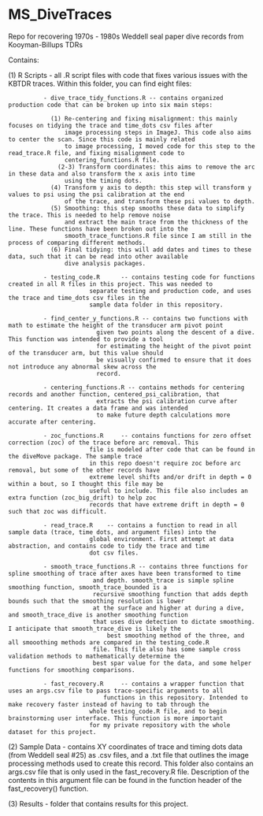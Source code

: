 # MS_DiveTraces
Repo for recovering 1970s - 1980s Weddell seal paper dive records from Kooyman-Billups TDRs


Contains: 

 (1) R Scripts     - all .R script files with code that fixes various issues with the KBTDR traces. 
 		  	Within this folder, you can find eight files:

			  - dive_trace_tidy_functions.R -- contains organized production code that can be broken up into six main steps: 

				(1) Re-centering and fixing misalignment: this mainly focuses on tidying the trace and time_dots csv files after
				    image processing steps in ImageJ. This code also aims to center the scan. Since this code is mainly related 
				    to image processing, I moved code for this step to the read_trace.R file, and fixing misalignment code to 
				    centering_functions.R file. 
			      (2-3) Transform coordinates: this aims to remove the arc in these data and also transform the x axis into time
				    using the timing dots. 
				(4) Transform y axis to depth: this step will transform y values to psi using the psi calibration at the end 
				    of the trace, and transform these psi values to depth. 
				(5) Smoothing: this step smooths these data to simplify the trace. This is needed to help remove noise 
				    and extract the main trace from the thickness of the line. These functions have been broken out into the 
				    smooth_trace_functions.R file since I am still in the process of comparing different methods. 
				(6) Final tidying: this will add dates and times to these data, such that it can be read into other available 
				    dive analysis packages. 
			
			  - testing_code.R      -- contains testing code for functions created in all R files in this project. This was needed to 
						   separate testing and production code, and uses the trace and time_dots csv files in the 
						   sample data folder in this repository. 
			  
			  - find_center_y_functions.R -- contains two functions with math to estimate the height of the transducer arm pivot point 
						 	 given two points along the descent of a dive. This function was intended to provide a tool 
							 for estimating the height of the pivot point of the transducer arm, but this value should
							 be visually confirmed to ensure that it does not introduce any abnormal skew across the 
							 record. 	
						   
			  - centering_functions.R -- contains methods for centering records and another function, centered_psi_calibration, that 
						     extracts the psi calibration curve after centering. It creates a data frame and was intended 
						     to make future depth calculations more accurate after centering. 

			  - zoc_functions.R 	-- contains functions for zero offset correction (zoc) of the trace before arc removal. This 
						   file is modeled after code that can be found in the diveMove package. The sample trace
						   in this repo doesn't require zoc before arc removal, but some of the other records have
						   extreme level shifts and/or drift in depth = 0 within a bout, so I thought this file may be 
						   useful to include. This file also includes an extra function (zoc_big_drift) to help zoc 
						   records that have extreme drift in depth = 0 such that zoc was difficult. 

			  - read_trace.R 	-- contains a function to read in all sample data (trace, time dots, and argument files) into the 
						   global environment. First attempt at data abstraction, and contains code to tidy the trace and time 
						   dot csv files.   

			  - smooth_trace_functions.R -- contains three functions for spline smoothing of trace after axes have been transformed to time 
						   	and depth. smooth_trace is simple spline smoothing function, smooth_trace_bounded is a 
						   	recursive smoothing function that adds depth bounds such that the smoothing resolution is lower 
							at the surface and higher at during a dive, and smooth_trace_dive is another smoothing function 
							that uses dive detection to dictate smoothing. I anticipate that smooth_trace_dive is likely the 
						        best smoothing method of the three, and all smooothing methods are compared in the testing_code.R 
							file. This file also has some sample cross validation methods to mathematically determine the 
							best spar value for the data, and some helper functions for smoothing comparisons. 

			  - fast_recovery.R     -- contains a wrapper function that uses an args.csv file to pass trace-specific arguments to all 
					           functions in this repository. Intended to make recovery faster instead of having to tab through the 
						   whole testing_code.R file, and to begin brainstorming user interface. This function is more important 
						   for my private repository with the whole dataset for this project. 
 
 (2) Sample Data   - contains XY coordinates of trace and timing dots data (from Weddell seal #25) as .csv files, and a .txt file that outlines the image 
                     processing methods used to create this record. This folder also contains an args.csv file that is only used in the fast_recovery.R 
		     file. Description of the contents in this argument file can be found in the function header of the fast_recovery() function.

 (3) Results       - folder that contains results for this project.
 

